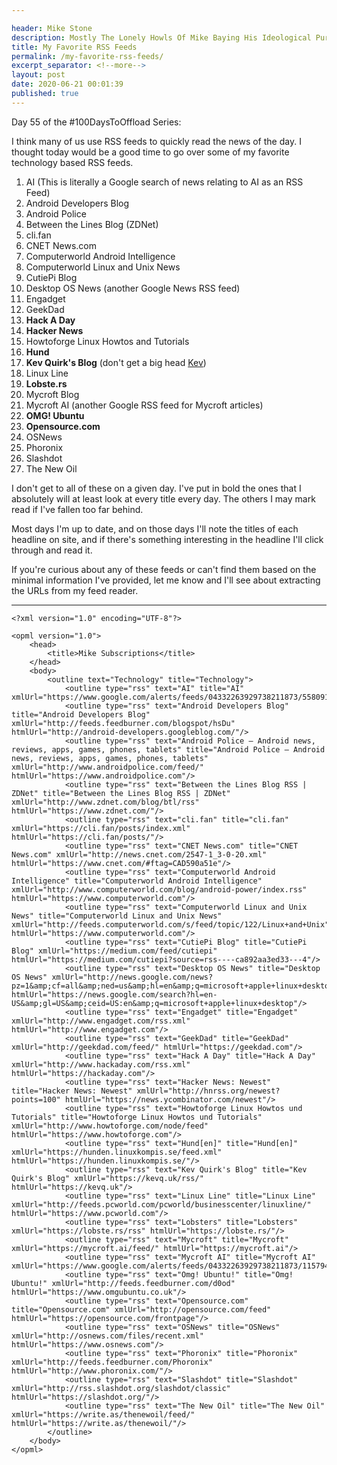 ```yaml
---

header: Mike Stone
description: Mostly The Lonely Howls Of Mike Baying His Ideological Purity At The Moon
title: My Favorite RSS Feeds
permalink: /my-favorite-rss-feeds/
excerpt_separator: <!--more-->
layout: post
date: 2020-06-21 00:01:39
published: true
---
```


Day 55 of the #100DaysToOffload Series:

I think many of us use RSS feeds to quickly read the news of the day. I thought today would be a good time to go over some of my favorite technology based RSS feeds.

<!--more-->

1. AI (This is literally a Google search of news relating to AI as an RSS Feed)
2. Android Developers Blog
3. Android Police
4. Between the Lines Blog (ZDNet)
5. cli.fan
6. CNET News.com
7. Computerworld Android Intelligence
8. Computerworld Linux and Unix News
9. CutiePi Blog
10. Desktop OS News (another Google News RSS feed)
11. Engadget
12. GeekDad
13. **Hack A Day**
14. **Hacker News**
15. Howtoforge Linux Howtos and Tutorials
16. **Hund**
17. **Kev Quirk's Blog** (don't get a big head [Kev](https://fosstodon.org/@kev))
18. Linux Line
19. **Lobste.rs**
20. Mycroft Blog
21. Mycroft AI (another Google RSS feed for Mycroft articles)
22. **OMG! Ubuntu**
23. **Opensource.com**
24. OSNews
25. Phoronix
26. Slashdot
27. The New Oil

I don't get to all of these on a given day. I've put in bold the ones that I absolutely will at least look at every title every day. The others I may mark read if I've fallen too far behind. 

Most days I'm up to date, and on those days I'll note the titles of each headline on site, and if there's something interesting in the headline I'll click through and read it. 

If you're curious about any of these feeds or can't find them based on the minimal information I've provided, let me know and I'll see about extracting the URLs from my feed reader.

---

```
<?xml version="1.0" encoding="UTF-8"?>

<opml version="1.0">
    <head>
        <title>Mike Subscriptions</title>
    </head>
    <body>
        <outline text="Technology" title="Technology">
            <outline type="rss" text="AI" title="AI" xmlUrl="https://www.google.com/alerts/feeds/04332263929738211873/5580912434015013720"/>
            <outline type="rss" text="Android Developers Blog" title="Android Developers Blog" xmlUrl="http://feeds.feedburner.com/blogspot/hsDu" htmlUrl="http://android-developers.googleblog.com/"/>
            <outline type="rss" text="Android Police – Android news, reviews, apps, games, phones, tablets" title="Android Police – Android news, reviews, apps, games, phones, tablets" xmlUrl="http://www.androidpolice.com/feed/" htmlUrl="https://www.androidpolice.com"/>
            <outline type="rss" text="Between the Lines Blog RSS | ZDNet" title="Between the Lines Blog RSS | ZDNet" xmlUrl="http://www.zdnet.com/blog/btl/rss" htmlUrl="https://www.zdnet.com/"/>
            <outline type="rss" text="cli.fan" title="cli.fan" xmlUrl="https://cli.fan/posts/index.xml" htmlUrl="https://cli.fan/posts/"/>
            <outline type="rss" text="CNET News.com" title="CNET News.com" xmlUrl="http://news.cnet.com/2547-1_3-0-20.xml" htmlUrl="https://www.cnet.com/#ftag=CAD590a51e"/>
            <outline type="rss" text="Computerworld Android Intelligence" title="Computerworld Android Intelligence" xmlUrl="http://www.computerworld.com/blog/android-power/index.rss" htmlUrl="https://www.computerworld.com"/>
            <outline type="rss" text="Computerworld Linux and Unix News" title="Computerworld Linux and Unix News" xmlUrl="http://feeds.computerworld.com/s/feed/topic/122/Linux+and+Unix" htmlUrl="https://www.computerworld.com"/>
            <outline type="rss" text="CutiePi Blog" title="CutiePi Blog" xmlUrl="https://medium.com/feed/cutiepi" htmlUrl="https://medium.com/cutiepi?source=rss----ca892aa3ed33---4"/>
            <outline type="rss" text="Desktop OS News" title="Desktop OS News" xmlUrl="http://news.google.com/news?pz=1&amp;cf=all&amp;ned=us&amp;hl=en&amp;q=microsoft+apple+linux+desktop&amp;cf=all&amp;output=rss" htmlUrl="https://news.google.com/search?hl=en-US&amp;gl=US&amp;ceid=US:en&amp;q=microsoft+apple+linux+desktop"/>
            <outline type="rss" text="Engadget" title="Engadget" xmlUrl="http://www.engadget.com/rss.xml" htmlUrl="http://www.engadget.com"/>
            <outline type="rss" text="GeekDad" title="GeekDad" xmlUrl="http://geekdad.com/feed/" htmlUrl="https://geekdad.com"/>
            <outline type="rss" text="Hack A Day" title="Hack A Day" xmlUrl="http://www.hackaday.com/rss.xml" htmlUrl="https://hackaday.com"/>
            <outline type="rss" text="Hacker News: Newest" title="Hacker News: Newest" xmlUrl="http://hnrss.org/newest?points=100" htmlUrl="https://news.ycombinator.com/newest"/>
            <outline type="rss" text="Howtoforge Linux Howtos und Tutorials" title="Howtoforge Linux Howtos und Tutorials" xmlUrl="http://www.howtoforge.com/node/feed" htmlUrl="https://www.howtoforge.com"/>
            <outline type="rss" text="Hund[en]" title="Hund[en]" xmlUrl="https://hunden.linuxkompis.se/feed.xml" htmlUrl="https://hunden.linuxkompis.se/"/>
            <outline type="rss" text="Kev Quirk's Blog" title="Kev Quirk's Blog" xmlUrl="https://kevq.uk/rss/" htmlUrl="https://kevq.uk"/>
            <outline type="rss" text="Linux Line" title="Linux Line" xmlUrl="http://feeds.pcworld.com/pcworld/businesscenter/linuxline/" htmlUrl="https://www.pcworld.com"/>
            <outline type="rss" text="Lobsters" title="Lobsters" xmlUrl="https://lobste.rs/rss" htmlUrl="https://lobste.rs/"/>
            <outline type="rss" text="Mycroft" title="Mycroft" xmlUrl="https://mycroft.ai/feed/" htmlUrl="https://mycroft.ai"/>
            <outline type="rss" text="Mycroft AI" title="Mycroft AI" xmlUrl="https://www.google.com/alerts/feeds/04332263929738211873/11579429191199215406"/>
            <outline type="rss" text="Omg! Ubuntu!" title="Omg! Ubuntu!" xmlUrl="http://feeds.feedburner.com/d0od" htmlUrl="https://www.omgubuntu.co.uk"/>
            <outline type="rss" text="Opensource.com" title="Opensource.com" xmlUrl="http://opensource.com/feed" htmlUrl="https://opensource.com/frontpage"/>
            <outline type="rss" text="OSNews" title="OSNews" xmlUrl="http://osnews.com/files/recent.xml" htmlUrl="https://www.osnews.com"/>
            <outline type="rss" text="Phoronix" title="Phoronix" xmlUrl="http://feeds.feedburner.com/Phoronix" htmlUrl="http://www.phoronix.com/"/>
            <outline type="rss" text="Slashdot" title="Slashdot" xmlUrl="http://rss.slashdot.org/slashdot/classic" htmlUrl="https://slashdot.org/"/>
            <outline type="rss" text="The New Oil" title="The New Oil" xmlUrl="https://write.as/thenewoil/feed/" htmlUrl="https://write.as/thenewoil/"/>
        </outline>
    </body>
</opml>
```